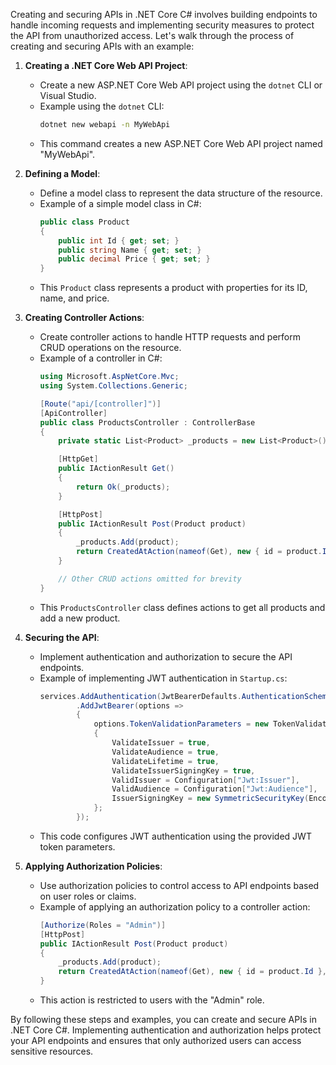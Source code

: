 Creating and securing APIs in .NET Core C# involves building endpoints to handle incoming requests and implementing security measures to protect the API from unauthorized access. Let's walk through the process of creating and securing APIs with an example:

1. **Creating a .NET Core Web API Project**:
   - Create a new ASP.NET Core Web API project using the `dotnet` CLI or Visual Studio.
   - Example using the `dotnet` CLI:
     ```bash
     dotnet new webapi -n MyWebApi
     ```
   - This command creates a new ASP.NET Core Web API project named "MyWebApi".

2. **Defining a Model**:
   - Define a model class to represent the data structure of the resource.
   - Example of a simple model class in C#:
     ```csharp
     public class Product
     {
         public int Id { get; set; }
         public string Name { get; set; }
         public decimal Price { get; set; }
     }
     ```
   - This `Product` class represents a product with properties for its ID, name, and price.

3. **Creating Controller Actions**:
   - Create controller actions to handle HTTP requests and perform CRUD operations on the resource.
   - Example of a controller in C#:
     ```csharp
     using Microsoft.AspNetCore.Mvc;
     using System.Collections.Generic;

     [Route("api/[controller]")]
     [ApiController]
     public class ProductsController : ControllerBase
     {
         private static List<Product> _products = new List<Product>();

         [HttpGet]
         public IActionResult Get()
         {
             return Ok(_products);
         }

         [HttpPost]
         public IActionResult Post(Product product)
         {
             _products.Add(product);
             return CreatedAtAction(nameof(Get), new { id = product.Id }, product);
         }

         // Other CRUD actions omitted for brevity
     }
     ```
   - This `ProductsController` class defines actions to get all products and add a new product.

4. **Securing the API**:
   - Implement authentication and authorization to secure the API endpoints.
   - Example of implementing JWT authentication in `Startup.cs`:
     ```csharp
     services.AddAuthentication(JwtBearerDefaults.AuthenticationScheme)
             .AddJwtBearer(options =>
             {
                 options.TokenValidationParameters = new TokenValidationParameters
                 {
                     ValidateIssuer = true,
                     ValidateAudience = true,
                     ValidateLifetime = true,
                     ValidateIssuerSigningKey = true,
                     ValidIssuer = Configuration["Jwt:Issuer"],
                     ValidAudience = Configuration["Jwt:Audience"],
                     IssuerSigningKey = new SymmetricSecurityKey(Encoding.UTF8.GetBytes(Configuration["Jwt:Key"]))
                 };
             });
     ```
   - This code configures JWT authentication using the provided JWT token parameters.

5. **Applying Authorization Policies**:
   - Use authorization policies to control access to API endpoints based on user roles or claims.
   - Example of applying an authorization policy to a controller action:
     ```csharp
     [Authorize(Roles = "Admin")]
     [HttpPost]
     public IActionResult Post(Product product)
     {
         _products.Add(product);
         return CreatedAtAction(nameof(Get), new { id = product.Id }, product);
     }
     ```
   - This action is restricted to users with the "Admin" role.

By following these steps and examples, you can create and secure APIs in .NET Core C#. Implementing authentication and authorization helps protect your API endpoints and ensures that only authorized users can access sensitive resources.